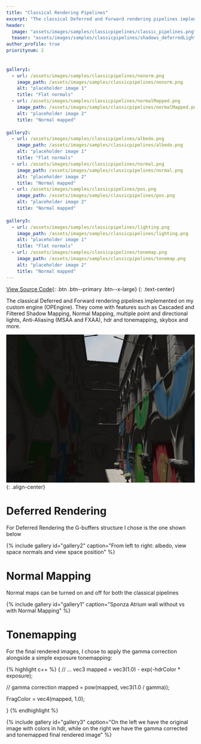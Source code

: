 ```yaml
---
title: "Classical Rendering Pipelines"
excerpt: "The classical Deferred and Forward rendering pipelines implemented on my custom engine (OPEngine). They come with features such as Shadow Mapping, Normal Mapping, multiple point and directional lights, Anti-Aliasing (MSAA and FXAA), hdr and tonemapping, skybox..."
header:
  image: "assets/images/samples/classicpipelines/classic_pipelines.png"
  teaser: "assets/images/samples/classicpipelines/shadows_deferredLights_cropped.png"
author_profile: true
prioritynum: 2


gallery1:
  - url: /assets/images/samples/classicpipelines/nonorm.png
    image_path: /assets/images/samples/classicpipelines/nonorm.png
    alt: "placeholder image 1"
    title: "Flat normals"
  - url: /assets/images/samples/classicpipelines/normalMapped.png
    image_path: /assets/images/samples/classicpipelines/normalMapped.png
    alt: "placeholder image 2"
    title: "Normal mapped"

gallery2:
  - url: /assets/images/samples/classicpipelines/albedo.png
    image_path: /assets/images/samples/classicpipelines/albedo.png
    alt: "placeholder image 1"
    title: "Flat normals"
  - url: /assets/images/samples/classicpipelines/normal.png
    image_path: /assets/images/samples/classicpipelines/normal.png
    alt: "placeholder image 2"
    title: "Normal mapped"
  - url: /assets/images/samples/classicpipelines/pos.png
    image_path: /assets/images/samples/classicpipelines/pos.png
    alt: "placeholder image 2"
    title: "Normal mapped"

gallery3:
  - url: /assets/images/samples/classicpipelines/lighting.png
    image_path: /assets/images/samples/classicpipelines/lighting.png
    alt: "placeholder image 1"
    title: "Flat normals"
  - url: /assets/images/samples/classicpipelines/tonemap.png
    image_path: /assets/images/samples/classicpipelines/tonemap.png
    alt: "placeholder image 2"
    title: "Normal mapped"
---
```


[View Source Code](https://github.com/Otaviopeixoto1/OPEngine/tree/main/src/render/Classical){: .btn .btn--primary .btn--x-large}
{: .text-center}

<p>The classical Deferred and Forward rendering pipelines implemented on my custom engine (OPEngine). They come with features such as Cascaded and Filtered Shadow Mapping, Normal Mapping, multiple point and directional lights, Anti-Aliasing (MSAA and FXAA), hdr and tonemapping, skybox and more.</p>



![image-center]( /assets/images/samples/classicpipelines/renderForward.png){: .align-center}


# Deferred Rendering
<p> For Deferred Rendering the G-buffers structure I chose is the one shown below</p>
{% include gallery id="gallery2" caption="From left to right: albedo, view space normals and view space position" %}

# Normal Mapping
<p>Normal maps can be turned on and off for both the classical pipelines</p>
{% include gallery id="gallery1" caption="Sponza Atrium wall without vs with Normal Mapping" %}

# Tonemapping
<p>For the final rendered images, I chose to apply the gamma correction alongside a simple exposure tonemapping: </p>
{% highlight c++ %}
{
  // ...
  vec3 mapped = vec3(1.0) - exp(-hdrColor * exposure);

  // gamma correction 
  mapped = pow(mapped, vec3(1.0 / gamma));

  FragColor = vec4(mapped, 1.0);

}
{% endhighlight %}


{% include gallery id="gallery3" caption="On the left we have the original image with colors in hdr, while on the right we have the gamma corrected and tonemapped final rendered image" %}

